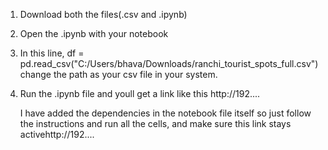 1. Download both the files(.csv and .ipynb)
2. Open the .ipynb with your notebook
3. In this line, df = pd.read_csv("C:/Users/bhava/Downloads/ranchi_tourist_spots_full.csv") change the path as your csv file in your system.
4. Run the .ipynb file and youll get a link like this http://192....

   I have added the dependencies in the notebook file itself so just follow the instructions and run all the cells, and make sure this link stays activehttp://192....
   
